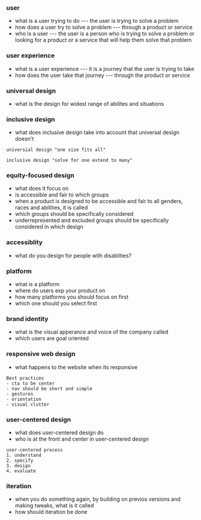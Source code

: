 ### user
- what is a user trying to do --- the user is trying to solve a problem 
- how does a user try to solve a problem --- through a product or service 
- who is a user --- the user is a person who is trying to solve a problem or looking for a product or a service that will help them solve that problem

### user experience
- what is a user experience --- it is a journey that the user is trying to take
- how does the user take that journey --- through the product or service 


### universal design
- what is the design for widest range of abilites and situations

### inclusive design
- what does inclusive design take into account that universal design doesn't

```
universial design "one size fits all"

inclusive design "solve for one extend to many"
```

### equity-focused design
- what does it focus on
- is accessible and fair to which groups
- when a product is designed to be accessible and fair to all genders, races and abilities, it is called
- which groups should be specifically considered
- underrepresented and excluded groups should be specifically considered in which design


### accessiblity
- what do you design for people with disablities?

### platform
- what is a platform
- where do users exp your product on
- how many platforms you should focus on first
- which one should you select first

### brand identity
- what is the visual apperance and voice of the company called 
- which users are goal oriented

### responsive web design 
- what happens to the website when its responsive

```
Best practices 
- cta to be center
- nav should be short and simple 
- gestures
- orientation
- visual clutter
```

### user-centered design
- what does user-centered design do
- who is at the front and center in user-centered design 

```
user-centered process 
1. understand
2. specify
3. design 
4. evaluate
```

### iteration 
- when you do something again, by building on previos versions and making tweaks, what is it called
- how should iteration be done